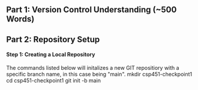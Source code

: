 ## Part 1: Version Control Understanding (~500 Words) 

## Part 2: Repository Setup 
#### Step 1: Creating a Local Repository 
The commands listed below will initalizes a new GIT repositiory with a specific branch name, in this case being "main". 
mkdir csp451-checkpoint1
cd csp451-checkpoint1
git init -b main 









